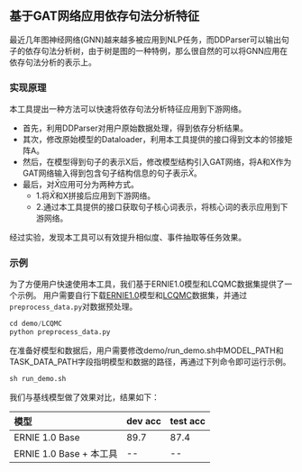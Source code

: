 ## 基于GAT网络应用依存句法分析特征
最近几年图神经网络(GNN)越来越多被应用到NLP任务，而DDParser可以输出句子的依存句法分析树，由于树是图的一种特例，那么很自然的可以将GNN应用在依存句法分析的表示上。<br>
### 实现原理
本工具提出一种方法可以快速将依存句法分析特征应用到下游网络。
* 首先，利用DDParser对用户原始数据处理，得到依存分析结果。
* 其次，修改原始模型的Dataloader，利用本工具提供的接口得到文本的邻接矩阵$\mathrm{A}$。
* 然后，在模型得到句子的表示$\mathrm{X}$后，修改模型结构引入GAT网络，将$\mathrm{A}$和$\mathrm{X}$作为GAT网络输入得到包含句子结构信息的句子表示$\bar{X}$。 
* 最后，对$\bar{X}$应用可分为两种方式。
  - 1.将$\bar{X}$和$\mathrm{X}$拼接后应用到下游网络。
  - 2.通过本工具提供的接口获取句子核心词表示，将核心词的表示应用到下游网络。

经过实验，发现本工具可以有效提升相似度、事件抽取等任务效果。

### 示例
为了方便用户快速使用本工具，我们基于ERNIE1.0模型和LCQMC数据集提供了一个示例。
用户需要自行下载[ERNIE1.0](https://github.com/PaddlePaddle/ERNIE)模型和[LCQMC](http://icrc.hitsz.edu.cn/info/1037/1146.htm)数据集，并通过`preprocess_data.py`对数据预处理。<br>
```python
cd demo/LCQMC
python preprocess_data.py
```
在准备好模型和数据后，用户需要修改demo/run_demo.sh中MODEL_PATH和TASK_DATA_PATH字段指明模型和数据的路径，再通过下列命令即可运行示例。
```python
sh run_demo.sh
```
我们与基线模型做了效果对比，结果如下：

| 模型                    | dev acc | test acc |
| :---------------------- | :------ | :------- |
| ERNIE 1.0 Base          | 89.7    | 87.4     |
| ERNIE 1.0 Base + 本工具 | --      | --       |